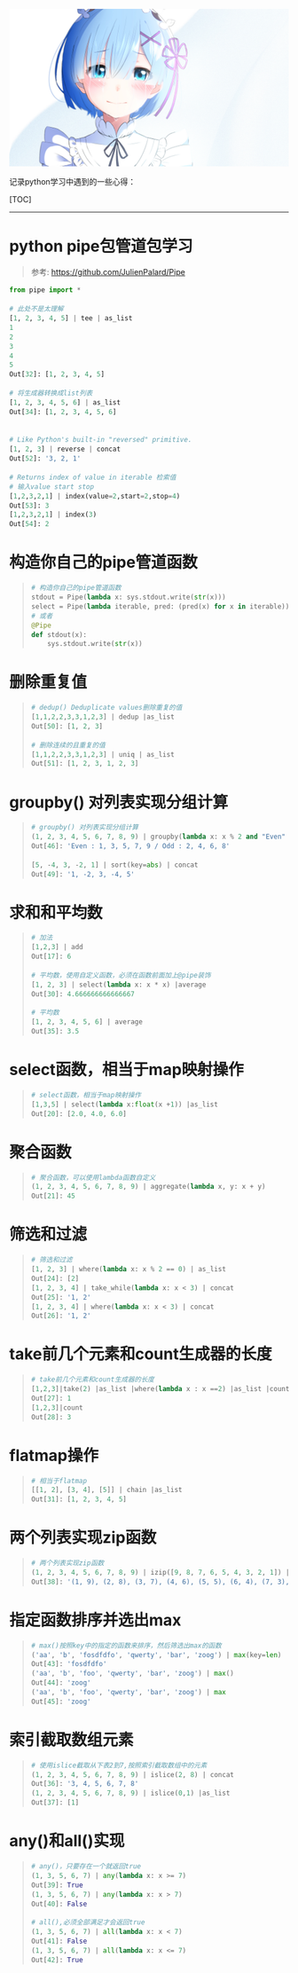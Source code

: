 ![img](res/other/异世界蕾姆_0.jpg)



记录python学习中遇到的一些心得：

[TOC]

***

# python pipe包管道包学习

> 参考: https://github.com/JulienPalard/Pipe

```python
from pipe import *

# 此处不是太理解
[1, 2, 3, 4, 5] | tee | as_list
1
2
3
4
5
Out[32]: [1, 2, 3, 4, 5]

# 将生成器转换成list列表
[1, 2, 3, 4, 5, 6] | as_list
Out[34]: [1, 2, 3, 4, 5, 6]

    
# Like Python's built-in "reversed" primitive.
[1, 2, 3] | reverse | concat
Out[52]: '3, 2, 1'
    
# Returns index of value in iterable 检索值
# 输入value start stop
[1,2,3,2,1] | index(value=2,start=2,stop=4)
Out[53]: 3
[1,2,3,2,1] | index(3)
Out[54]: 2
```





# 构造你自己的pipe管道函数

> ```python
> # 构造你自己的pipe管道函数
> stdout = Pipe(lambda x: sys.stdout.write(str(x)))
> select = Pipe(lambda iterable, pred: (pred(x) for x in iterable))
> # 或者
> @Pipe
> def stdout(x):
>     sys.stdout.write(str(x))
> ```
>
> 



# 删除重复值

> ```python
> # dedup() Deduplicate values删除重复的值
> [1,1,2,2,3,3,1,2,3] | dedup |as_list
> Out[50]: [1, 2, 3]
> 
> # 删除连续的且重复的值
> [1,1,2,2,3,3,1,2,3] | uniq | as_list
> Out[51]: [1, 2, 3, 1, 2, 3]
> ```
>
> 



# groupby() 对列表实现分组计算

> ```python
> # groupby() 对列表实现分组计算
> (1, 2, 3, 4, 5, 6, 7, 8, 9) | groupby(lambda x: x % 2 and "Even" or "Odd") | select(lambda x: "%s : %s" % (x[0], (x[1] | concat(', ')))) | concat(' / ')
> Out[46]: 'Even : 1, 3, 5, 7, 9 / Odd : 2, 4, 6, 8'
>     
> [5, -4, 3, -2, 1] | sort(key=abs) | concat
> Out[49]: '1, -2, 3, -4, 5'
> ```
>
> 



# 求和和平均数

> ```python
> # 加法
> [1,2,3] | add
> Out[17]: 6
>     
> # 平均数，使用自定义函数，必须在函数前面加上@pipe装饰
> [1, 2, 3] | select(lambda x: x * x) |average
> Out[30]: 4.666666666666667
>     
> # 平均数
> [1, 2, 3, 4, 5, 6] | average
> Out[35]: 3.5
> ```



# select函数，相当于map映射操作

> ```python
> # select函数，相当于map映射操作
> [1,3,5] | select(lambda x:float(x +1)) |as_list
> Out[20]: [2.0, 4.0, 6.0]
> ```
>
> 



# 聚合函数

> ```python
> # 聚合函数，可以使用lambda函数自定义
> (1, 2, 3, 4, 5, 6, 7, 8, 9) | aggregate(lambda x, y: x + y)
> Out[21]: 45
> ```
>
> 



# 筛选和过滤

> ```python
> # 筛选和过滤
> [1, 2, 3] | where(lambda x: x % 2 == 0) | as_list
> Out[24]: [2]
> [1, 2, 3, 4] | take_while(lambda x: x < 3) | concat
> Out[25]: '1, 2'
> [1, 2, 3, 4] | where(lambda x: x < 3) | concat
> Out[26]: '1, 2'
> ```



# take前几个元素和count生成器的长度

> ```python
> # take前几个元素和count生成器的长度
> [1,2,3]|take(2) |as_list |where(lambda x : x ==2) |as_list |count
> Out[27]: 1
> [1,2,3]|count
> Out[28]: 3
> ```



# flatmap操作

> ```python
> # 相当于flatmap
> [[1, 2], [3, 4], [5]] | chain |as_list
> Out[31]: [1, 2, 3, 4, 5]
> ```
>
> 



# 两个列表实现zip函数

> ```python
> # 两个列表实现zip函数
> (1, 2, 3, 4, 5, 6, 7, 8, 9) | izip([9, 8, 7, 6, 5, 4, 3, 2, 1]) | concat
> Out[38]: '(1, 9), (2, 8), (3, 7), (4, 6), (5, 5), (6, 4), (7, 3), (8, 2), (9, 1)'
> ```
>
> 



# 指定函数排序并选出max

> ```python
> # max()按照key中的指定的函数来排序，然后筛选出max的函数
> ('aa', 'b', 'fosdfdfo', 'qwerty', 'bar', 'zoog') | max(key=len)
> Out[43]: 'fosdfdfo'
> ('aa', 'b', 'foo', 'qwerty', 'bar', 'zoog') | max()
> Out[44]: 'zoog'
> ('aa', 'b', 'foo', 'qwerty', 'bar', 'zoog') | max
> Out[45]: 'zoog'
> ```
>
> 



# 索引截取数组元素

> ```python
> # 使用islice截取从下表2到7,按照索引截取数组中的元素
> (1, 2, 3, 4, 5, 6, 7, 8, 9) | islice(2, 8) | concat
> Out[36]: '3, 4, 5, 6, 7, 8'
> (1, 2, 3, 4, 5, 6, 7, 8, 9) | islice(0,1) |as_list
> Out[37]: [1]
> ```
>
> 



# any()和all()实现

> ```python
> # any()，只要存在一个就返回true
> (1, 3, 5, 6, 7) | any(lambda x: x >= 7)
> Out[39]: True
> (1, 3, 5, 6, 7) | any(lambda x: x > 7)
> Out[40]: False
> 
> # all(),必须全部满足才会返回true
> (1, 3, 5, 6, 7) | all(lambda x: x < 7)
> Out[41]: False
> (1, 3, 5, 6, 7) | all(lambda x: x <= 7)
> Out[42]: True
> ```
>
> 